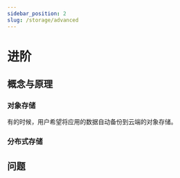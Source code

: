 ```yaml
---
sidebar_position: 2
slug: /storage/advanced
---
```


# 进阶

## 概念与原理

### 对象存储

有的时候，用户希望将应用的数据自动备份到云端的对象存储。

### 分布式存储

## 问题